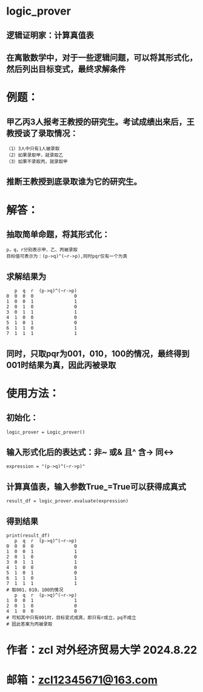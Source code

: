 # logic_prover
## 逻辑证明家：计算真值表
## 在离散数学中，对于一些逻辑问题，可以将其形式化，然后列出目标变式，最终求解条件
#   例题：
  ## 甲乙丙3人报考王教授的研究生。考试成绩出来后，王教授谈了录取情况：
    （1）3人中只有1人被录取
    （2）如果录取甲，就录取乙
    （3）如果不录取丙，就录取甲
  ## 推断王教授到底录取谁为它的研究生。
#   解答：
  ##   抽取简单命题，将其形式化：
    p，q，r分别表示甲、乙、丙被录取
    目标值可表示为：(p->q)^(~r->p),同时pqr仅有一个为真
  ##   求解结果为
       p  q  r  (p->q)^(~r->p)
    0  0  0  0               0
    1  0  0  1               1
    2  0  1  0               0
    3  0  1  1               1
    4  1  0  0               0
    5  1  0  1               0
    6  1  1  0               1
    7  1  1  1               1
  ## 同时，只取pqr为001，010，100的情况，最终得到001时结果为真，因此丙被录取
# 使用方法：
  ## 初始化：
    logic_prover = Logic_prover()
  ## 输入形式化后的表达式：非~ 或& 且^ 含-> 同<->
    expression = "(p->q)^(~r->p)"
  ## 计算真值表，输入参数True_=True可以获得成真式
    result_df = logic_prover.evaluate(expression)
  ## 得到结果
    print(result_df)
       p  q  r  (p->q)^(~r->p)
    0  0  0  0               0
    1  0  0  1               1
    2  0  1  0               0
    3  0  1  1               1
    4  1  0  0               0
    5  1  0  1               0
    6  1  1  0               1
    7  1  1  1               1
    # 取001，010，100的情况
       p  q  r  (p->q)^(~r->p)
    1  0  0  1               1
    2  0  1  0               0
    4  1  0  0               0
    # 可知其中只有001时，目标变式成真，即只有r成立，pq不成立
    # 因此答案为丙被录取

# 作者：zcl 对外经济贸易大学 2024.8.22
# 邮箱：zcl12345671@163.com
